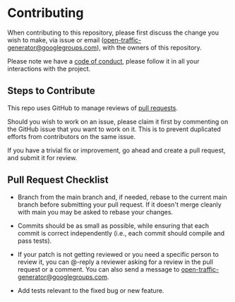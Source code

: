 # Contributing

When contributing to this repository, please first discuss the change you wish to make, via issue or email (open-traffic-generator@googlegroups.com), with the owners of this repository.

Please note we have a [code of conduct](CODE_OF_CONDUCT.md), please follow it in all your interactions with the project.

## Steps to Contribute

This repo uses GitHub to manage reviews of [pull requests](https://docs.github.com/en/pull-requests/collaborating-with-pull-requests/proposing-changes-to-your-work-with-pull-requests/about-pull-requests).

Should you wish to work on an issue, please claim it first by commenting on the GitHub issue that you want to work on it. This is to prevent duplicated efforts from contributors on the same issue.

If you have a trivial fix or improvement, go ahead and create a pull request, and submit it for review.

## Pull Request Checklist

* Branch from the main branch and, if needed, rebase to the current main branch before submitting your pull request. If it doesn't merge cleanly with main you may be asked to rebase your changes.

* Commits should be as small as possible, while ensuring that each commit is correct independently (i.e., each commit should compile and pass tests).

* If your patch is not getting reviewed or you need a specific person to review it, you can @-reply a reviewer asking for a review in the pull request or a comment. You can also send a message to open-traffic-generator@googlegroups.com.  

* Add tests relevant to the fixed bug or new feature.
